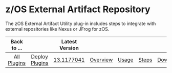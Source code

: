 # z/OS External Artifact Repository

The zOS External Artifact Utility plug-in includes steps to integrate with external repositories like Nexus or JFrog for zOS.

|          Back to ...          |                                |                                                                  Latest Version                                                                   |                         |                   |                   |                           |
|:-----------------------------:|:------------------------------:|:-------------------------------------------------------------------------------------------------------------------------------------------------:|:-----------------------:|:-----------------:|:-----------------:|:-------------------------:|
| [All Plugins](../../index.md) | [Deploy Plugins](../README.md) | [13.1177041](https://raw.githubusercontent.com/UrbanCode/IBM-UCD-PLUGINS/main/files/zOS-external-artifact-download/ucd-ExtArtRepo-13.1177041.zip) | [Overview](overview.md) | [Usage](usage.md) | [Steps](steps.md) | [Downloads](downloads.md) |
